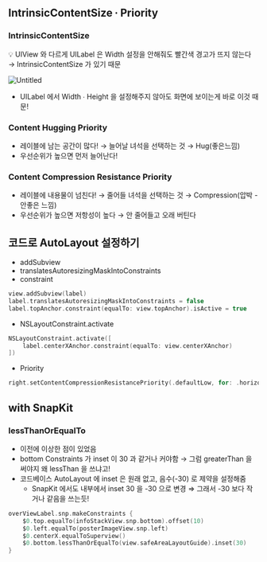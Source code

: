 ## **IntrinsicContentSize ∙ Priority**

### **IntrinsicContentSize**

<aside>
💡 UIView 와 다르게 UILabel 은 Width 설정을 안해줘도 빨간색 경고가 뜨지 않는다 → IntrinsicContentSize 가 있기 때문

</aside>

![Untitled](https://prod-files-secure.s3.us-west-2.amazonaws.com/2aece44c-d396-4369-b805-dee520d724c2/ab12e6aa-99d5-4e1a-ad4d-52eb3a13474a/Untitled.png)

- UILabel 에서 Width ∙ Height 을 설정해주지 않아도 화면에 보이는게 바로 이것 때문!

### **Content Hugging Priority**

- 레이블에 남는 공간이 많다! → 늘어날 녀석을 선택하는 것 → Hug(좋은느낌)
- 우선순위가 높으면 먼저 늘어난다!

### **Content Compression Resistance Priority**

- 레이블에 내용물이 넘친다! → 줄어들 녀석을 선택하는 것 → Compression(압박 - 안좋은 느낌)
- 우선순위가 높으면 저항성이 높다 → 안 줄어들고 오래 버틴다

## 코드로 AutoLayout 설정하기

- addSubview
- translatesAutoresizingMaskIntoConstraints
- constraint

```swift
view.addSubview(label)
label.translatesAutoresizingMaskIntoConstraints = false
label.topAnchor.constraint(equalTo: view.topAnchor).isActive = true
```

- NSLayoutConstraint.activate

```swift
NSLayoutConstraint.activate([
    label.centerXAnchor.constraint(equalTo: view.centerXAnchor)
])
```

- Priority

```swift
right.setContentCompressionResistancePriority(.defaultLow, for: .horizontal)
```

## with SnapKit

### lessThanOrEqualTo

- 이전에 이상한 점이 있었음
- bottom Constraints 가 inset 이 30 과 같거나 커야함 → 그럼 greaterThan 을 써야지 왜 lessThan 을 쓰냐고!
- 코드베이스 AutoLayout 에 inset 은 원래 없고, 음수(-30) 로 제약을 설정해줌
    - SnapKit 에서도 내부에서 inset 30 을 -30 으로 변경 ⇒ 그래서 -30 보다 작거나 같음을 쓰는듯!

```swift
overViewLabel.snp.makeConstraints {
    $0.top.equalTo(infoStackView.snp.bottom).offset(10)
    $0.left.equalTo(posterImageView.snp.left)
    $0.centerX.equalToSuperview()
    $0.bottom.lessThanOrEqualTo(view.safeAreaLayoutGuide).inset(30)
}
```
